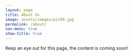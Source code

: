 ```yaml
---
layout: page
title: About Us
image: assets/images/pic09.jpg
permalink: /about/
nav-menu: true
show-title: true
---
```


Keep an eye out for this page, the content is coming soon!